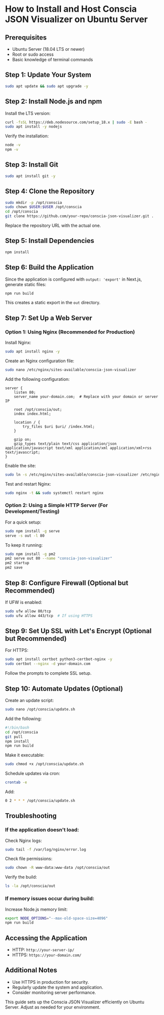 # How to Install and Host Conscia JSON Visualizer on Ubuntu Server

## Prerequisites
- Ubuntu Server (18.04 LTS or newer)
- Root or sudo access
- Basic knowledge of terminal commands

## Step 1: Update Your System
```bash
sudo apt update && sudo apt upgrade -y
```

## Step 2: Install Node.js and npm
Install the LTS version:
```bash
curl -fsSL https://deb.nodesource.com/setup_18.x | sudo -E bash -
sudo apt install -y nodejs
```
Verify the installation:
```bash
node -v
npm -v
```

## Step 3: Install Git
```bash
sudo apt install git -y
```

## Step 4: Clone the Repository
```bash
sudo mkdir -p /opt/conscia
sudo chown $USER:$USER /opt/conscia
cd /opt/conscia
git clone https://github.com/your-repo/conscia-json-visualizer.git .
```
Replace the repository URL with the actual one.

## Step 5: Install Dependencies
```bash
npm install
```

## Step 6: Build the Application
Since the application is configured with `output: 'export'` in Next.js, generate static files:
```bash
npm run build
```
This creates a static export in the `out` directory.

## Step 7: Set Up a Web Server

### Option 1: Using Nginx (Recommended for Production)
Install Nginx:
```bash
sudo apt install nginx -y
```
Create an Nginx configuration file:
```bash
sudo nano /etc/nginx/sites-available/conscia-json-visualizer
```
Add the following configuration:
```nginx
server {
    listen 80;
    server_name your-domain.com;  # Replace with your domain or server IP

    root /opt/conscia/out;
    index index.html;

    location / {
        try_files $uri $uri/ /index.html;
    }

    gzip on;
    gzip_types text/plain text/css application/json application/javascript text/xml application/xml application/xml+rss text/javascript;
}
```
Enable the site:
```bash
sudo ln -s /etc/nginx/sites-available/conscia-json-visualizer /etc/nginx/sites-enabled/
```
Test and restart Nginx:
```bash
sudo nginx -t && sudo systemctl restart nginx
```

### Option 2: Using a Simple HTTP Server (For Development/Testing)
For a quick setup:
```bash
sudo npm install -g serve
serve -s out -l 80
```
To keep it running:
```bash
sudo npm install -g pm2
pm2 serve out 80 --name "conscia-json-visualizer"
pm2 startup
pm2 save
```

## Step 8: Configure Firewall (Optional but Recommended)
If UFW is enabled:
```bash
sudo ufw allow 80/tcp
sudo ufw allow 443/tcp  # If using HTTPS
```

## Step 9: Set Up SSL with Let's Encrypt (Optional but Recommended)
For HTTPS:
```bash
sudo apt install certbot python3-certbot-nginx -y
sudo certbot --nginx -d your-domain.com
```
Follow the prompts to complete SSL setup.

## Step 10: Automate Updates (Optional)
Create an update script:
```bash
sudo nano /opt/conscia/update.sh
```
Add the following:
```bash
#!/bin/bash
cd /opt/conscia
git pull
npm install
npm run build
```
Make it executable:
```bash
sudo chmod +x /opt/conscia/update.sh
```
Schedule updates via cron:
```bash
crontab -e
```
Add:
```bash
0 2 * * * /opt/conscia/update.sh
```

## Troubleshooting
### If the application doesn't load:
Check Nginx logs:
```bash
sudo tail -f /var/log/nginx/error.log
```
Check file permissions:
```bash
sudo chown -R www-data:www-data /opt/conscia/out
```
Verify the build:
```bash
ls -la /opt/conscia/out
```

### If memory issues occur during build:
Increase Node.js memory limit:
```bash
export NODE_OPTIONS="--max-old-space-size=4096"
npm run build
```

## Accessing the Application
- HTTP: `http://your-server-ip/`
- HTTPS: `https://your-domain.com/`

## Additional Notes
- Use HTTPS in production for security.
- Regularly update the system and application.
- Consider monitoring server performance.

This guide sets up the Conscia JSON Visualizer efficiently on Ubuntu Server. Adjust as needed for your environment.

